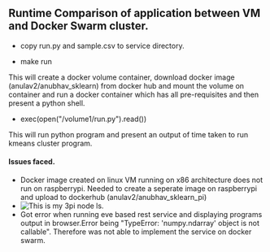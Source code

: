 ## Runtime Comparison of application between VM and Docker Swarm cluster.
* copy run.py and sample.csv to service directory.

* make run

This will create a docker volume container, download docker image (anulav2/anubhav_sklearn) from docker hub and mount the volume on container and run a docker container which has all pre-requisites and then present a python shell.  

* exec(open("/volume1/run.py").read()) 

This will run python program and present an output of time taken to run kmeans cluster program.

#### Issues faced.
* Docker image created on linux VM running on x86 architecture does not run on raspberrypi. Needed to create a seperate image on raspberrypi and upload to dockerhub (anulav2/anubhav_sklearn\_pi)
*  ![This is my 3pi node ls](hid-sp18-413/project-paper/images/dockernodels.png). 
*  Got error when running eve based rest service and displaying programs output in browser.Error being "TypeError: 'numpy.ndarray' object is not callable". Therefore was not able to implement the service on docker swarm.  

